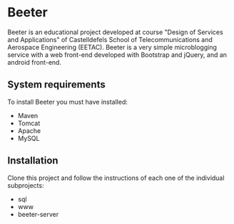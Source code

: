 # Beeter

Beeter is an educational project developed at course "Design of Services and Applications" of  Castelldefels School of Telecommunications and Aerospace Engineering (EETAC). Beeter is a very simple microblogging service with a web front-end developed with Bootstrap and jQuery, and an android front-end.

## System requirements
To install Beeter you must have installed:

- Maven
- Tomcat
- Apache
- MySQL

## Installation

Clone this project and follow the instructions of each one of the individual subprojects:

- sql
- www
- beeter-server

